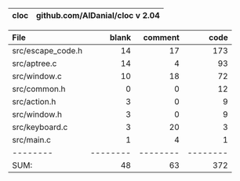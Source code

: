 cloc|github.com/AlDanial/cloc v 2.04
--- | ---

File|blank|comment|code
:-------|-------:|-------:|-------:
src/escape_code.h|14|17|173
src/aptree.c|14|4|93
src/window.c|10|18|72
src/common.h|0|0|12
src/action.h|3|0|9
src/window.h|3|0|9
src/keyboard.c|3|20|3
src/main.c|1|4|1
--------|--------|--------|--------
SUM:|48|63|372
